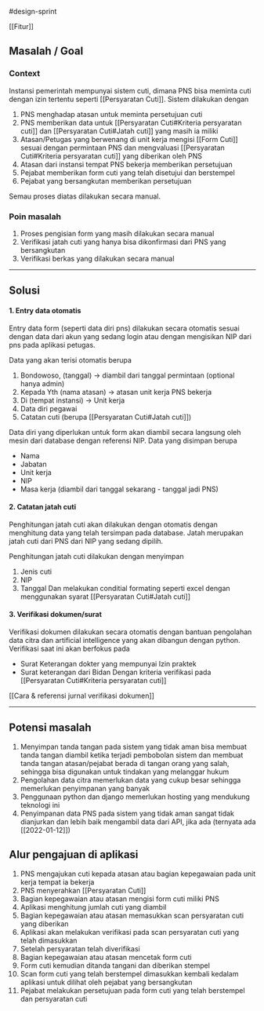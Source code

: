 #design-sprint

[[Fitur]]

## Masalah / Goal
### Context
Instansi pemerintah mempunyai sistem cuti, dimana PNS bisa meminta cuti dengan izin tertentu seperti [[Persyaratan Cuti]]. Sistem dilakukan dengan 
1. PNS menghadap atasan untuk meminta persetujuan cuti 
2. PNS memberikan data untuk [[Persyaratan Cuti#Kriteria persyaratan cuti]] dan [[Persyaratan Cuti#Jatah cuti]] yang masih ia miliki
3. Atasan/Petugas yang berwenang di unit kerja mengisi [[Form Cuti]] sesuai dengan permintaan PNS dan mengvaluasi [[Persyaratan Cuti#Kriteria persyaratan cuti]] yang diberikan oleh PNS
4. Atasan dari instansi tempat PNS bekerja memberikan persetujuan
5. Pejabat memberikan form cuti yang telah disetujui dan berstempel
6. Pejabat yang bersangkutan memberikan persetujuan

Semau proses diatas dilakukan secara manual.

### Poin masalah
1. Proses pengisian form yang masih dilakukan secara manual
2. Verifikasi jatah cuti yang hanya bisa dikonfirmasi dari PNS yang bersangkutan
3. Verifikasi berkas yang dilakukan secara manual

***
## Solusi
#### 1. Entry data otomatis
Entry data form (seperti data diri pns) dilakukan secara otomatis sesuai dengan data dari akun yang sedang login atau dengan mengisikan NIP dari pns pada aplikasi petugas.

Data yang akan terisi otomatis berupa
1. Bondowoso, (tanggal) -> diambil dari tanggal permintaan (optional hanya admin)
2. Kepada Yth (nama atasan) -> atasan unit kerja PNS bekerja
3. Di (tempat instansi) -> Unit kerja
4. Data diri pegawai
5. Catatan cuti (berupa [[Persyaratan Cuti#Jatah cuti]])

Data diri yang diperlukan untuk form akan diambil secara langsung oleh mesin dari database dengan referensi NIP. Data yang disimpan berupa
- Nama
- Jabatan
- Unit kerja
- NIP
- Masa kerja (diambil dari tanggal sekarang - tanggal jadi PNS)

#### 2. Catatan jatah cuti
Penghitungan jatah cuti akan dilakukan dengan otomatis dengan menghitung data yang telah tersimpan pada database. Jatah merupakan jatah cuti dari PNS dari NIP yang sedang dipilih.

Penghitungan jatah cuti dilakukan dengan menyimpan 
1. Jenis cuti
2. NIP
3. Tanggal
Dan melakukan conditial formating seperti excel dengan menggunakan syarat [[Persyaratan Cuti#Jatah cuti]] 

#### 3. Verifikasi dokumen/surat
Verifikasi dokumen dilakukan secara otomatis dengan bantuan pengolahan data citra dan artificial intelligence yang akan dibangun dengan python. Verifikasi saat ini akan berfokus pada
- Surat Keterangan dokter yang mempunyai Izin praktek
- Surat keterangan dari Bidan
Dengan kriteria verifikasi pada [[Persyaratan Cuti#Kriteria persyaratan cuti]]

[[Cara & referensi jurnal verifikasi dokumen]]


***
## Potensi masalah
1. Menyimpan tanda tangan pada sistem yang tidak aman bisa membuat tanda tangan diambil ketika terjadi pembobolan sistem dan membuat tanda tangan atasan/pejabat berada di tangan orang yang salah, sehingga bisa digunakan untuk tindakan yang melanggar hukum
2. Pengolahan data citra memerlukan data yang cukup besar sehingga memerlukan penyimpanan yang banyak
3. Penggunaan python dan django memerlukan hosting yang mendukung teknologi ini
4. Penyimpanan data PNS pada sistem yang tidak aman sangat tidak dianjurkan dan lebih baik mengambil data dari API, jika ada (ternyata ada [[2022-01-12]])


## Alur pengajuan di aplikasi
1. PNS mengajukan cuti kepada atasan atau bagian kepegawaian pada unit kerja tempat ia bekerja
2. PNS menyerahkan [[Persyaratan Cuti]]
3. Bagian kepegawaian atau atasan mengisi form cuti miliki PNS
4. Aplikasi menghitung jumlah cuti yang diambil
5. Bagian kepegawaian atau atasan memasukkan scan persyaratan cuti yang diberikan
6. Aplikasi akan melakukan verifikasi pada scan persyaratan cuti yang telah dimasukkan
7. Setelah persyaratan telah diverifikasi
8. Bagian kepegawaian atau atasan mencetak form cuti 
9. Form cuti kemudian ditanda tangani dan diberikan stempel
10. Scan form cuti yang telah berstempel dimasukkan kembali kedalam aplikasi untuk dilihat oleh pejabat yang bersangkutan
11. Pejabat melakukan persetujuan pada form cuti yang telah berstempel dan persyaratan cuti  
